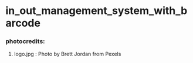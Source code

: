 # in_out_management_system_with_barcode

### photocredits:
1. logo.jpg : Photo by Brett Jordan from Pexels
